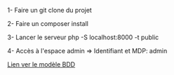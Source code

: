 1- Faire un git clone du projet

2- Faire un composer install

3- Lancer le serveur php -S localhost:8000 -t public

4- Accès à l'espace admin => Identifiant et MDP: admin

[Lien ver le modèle BDD](https://drive.google.com/file/d/1z7l5PW8bOnQv8kPjxPBcEM_uak6FKdvA/view?usp=sharing)
